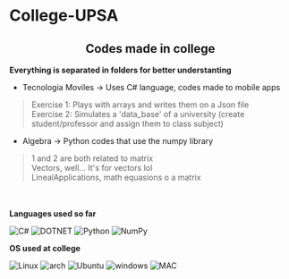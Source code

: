 # College-UPSA

<h2 align="center">Codes made in college</h2>



**Everything is separated in folders for better understanting**

- Tecnologia Moviles -> Uses C# language, codes made to mobile apps
 > Exercise 1: Plays with arrays and writes them on a Json file </br>
 > Exercise 2: Simulates a 'data_base' of a university (create student/professor and assign them to class subject)


- Algebra -> Python codes that use the numpy library
> 1 and 2 are both related to matrix </br>
> Vectors, well... It's for vectors lol </br>
> LinealApplications, math equasions o a matrix


<br><br>
**Languages used so far**


![C#](https://img.shields.io/badge/C%23-239120?style=for-the-badge&logo=c-sharp&logoColor=white)
![DOTNET](https://img.shields.io/badge/.NET-5C2D91?style=for-the-badge&logo=.net&logoColor=white)
![Python](https://img.shields.io/badge/Python-14354C?style=for-the-badge&logo=python&logoColor=white)
![NumPy](https://img.shields.io/badge/numpy-%23013243.svg?style=for-the-badge&logo=numpy&logoColor=white)



**OS used at college**

![Linux](https://img.shields.io/badge/Linux-FCC624?style=for-the-badge&logo=linux&logoColor=black)
![arch](https://img.shields.io/badge/Arch_Linux-1793D1?style=for-the-badge&logo=arch-linux&logoColor=white)
![Ubuntu](https://img.shields.io/badge/Ubuntu-E95420?style=for-the-badge&logo=ubuntu&logoColor=white)
![windows](https://img.shields.io/badge/Windows-0078D6?style=for-the-badge&logo=windows&logoColor=white)
![MAC](https://img.shields.io/badge/mac%20os-000000?style=for-the-badge&logo=apple&logoColor=white)

